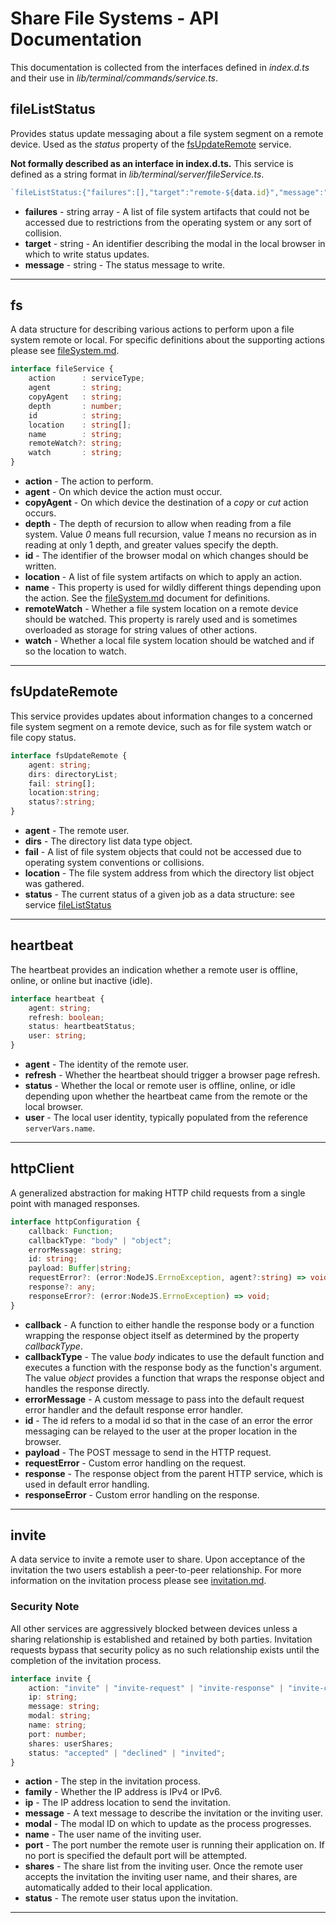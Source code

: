<!-- documentation/api - This documentation details the various services offered by the application. -->

# Share File Systems - API Documentation
This documentation is collected from the interfaces defined in *index.d.ts* and their use in *lib/terminal/commands/service.ts*.

## fileListStatus
Provides status update messaging about a file system segment on a remote device.  Used as the *status* property of the [fsUpdateRemote](#fsUpdateRemote) service.

**Not formally described as an interface in index.d.ts.** This service is defined as a string format in *lib/terminal/server/fileService.ts*.

```typescript
`fileListStatus:{"failures":[],"target":"remote-${data.id}","message":"Copy complete. ${commas(countFile)} file${filePlural} written at size ${prettyBytes(writtenSize)} (${commas(writtenSize)} bytes) with 0 failures."}`
```

* **failures** - string array - A list of file system artifacts that could not be accessed due to restrictions from the operating system or any sort of collision.
* **target** - string - An identifier describing the modal in the local browser in which to write status updates.
* **message** - string - The status message to write.

---

## fs
A data structure for describing various actions to perform upon a file system remote or local.  For specific definitions about the supporting actions please see [fileSystem.md](fileSystem.md).

```typescript
interface fileService {
    action      : serviceType;
    agent       : string;
    copyAgent   : string;
    depth       : number;
    id          : string;
    location    : string[];
    name        : string;
    remoteWatch?: string;
    watch       : string;
}
```

* **action** - The action to perform.
* **agent** - On which device the action must occur.
* **copyAgent** - On which device the destination of a *copy* or *cut* action occurs.
* **depth** - The depth of recursion to allow when reading from a file system. Value *0* means full recursion, value *1* means no recursion as in reading at only 1 depth, and greater values specify the depth.
* **id** - The identifier of the browser modal on which changes should be written.
* **location** - A list of file system artifacts on which to apply an action.
* **name** - This property is used for wildly different things depending upon the action.  See the [fileSystem.md](fileSystem.md) document for definitions.
* **remoteWatch** - Whether a file system location on a remote device should be watched.  This property is rarely used and is sometimes overloaded as storage for string values of other actions.
* **watch** - Whether a local file system location should be watched and if so the location to watch.

---

## fsUpdateRemote
This service provides updates about information changes to a concerned file system segment on a remote device, such as for file system watch or file copy status.

```typescript
interface fsUpdateRemote {
    agent: string;
    dirs: directoryList;
    fail: string[];
    location:string;
    status?:string;
}
```

* **agent** - The remote user.
* **dirs** - The directory list data type object.
* **fail** - A list of file system objects that could not be accessed due to operating system conventions or collisions.
* **location** - The file system address from which the directory list object was gathered.
* **status** - The current status of a given job as a data structure: see service [fileListStatus](#fileListStatus)

---

## heartbeat
The heartbeat provides an indication whether a remote user is offline, online, or online but inactive (idle).

```typescript
interface heartbeat {
    agent: string;
    refresh: boolean;
    status: heartbeatStatus;
    user: string;
}
```

* **agent** - The identity of the remote user.
* **refresh** - Whether the heartbeat should trigger a browser page refresh.
* **status** - Whether the local or remote user is offline, online, or idle depending upon whether the heartbeat came from the remote or the local browser.
* **user** - The local user identity, typically populated from the reference `serverVars.name`.

---

## httpClient
A generalized abstraction for making HTTP child requests from a single point with managed responses.

```typescript
interface httpConfiguration {
    callback: Function;
    callbackType: "body" | "object";
    errorMessage: string;
    id: string;
    payload: Buffer|string;
    requestError?: (error:NodeJS.ErrnoException, agent?:string) => void;
    response?: any;
    responseError?: (error:NodeJS.ErrnoException) => void;
}
```

* **callback** - A function to either handle the response body or a function wrapping the response object itself as determined by the property *callbackType*.
* **callbackType** - The value *body* indicates to use the default function and executes a function with the response body as the function's argument.  The value *object* provides a function that wraps the response object and handles the response directly.
* **errorMessage** - A custom message to pass into the default request error handler and the default response error handler.
* **id** - The id refers to a modal id so that in the case of an error the error messaging can be relayed to the user at the proper location in the browser.
* **payload** - The POST message to send in the HTTP request.
* **requestError** - Custom error handling on the request.
* **response** - The response object from the parent HTTP service, which is used in default error handling.
* **responseError** - Custom error handling on the response.

---

## invite
A data service to invite a remote user to share.  Upon acceptance of the invitation the two users establish a peer-to-peer relationship.  For more information on the invitation process please see [invitation.md](invitation.md).

### Security Note
All other services are aggressively blocked between devices unless a sharing relationship is established and retained by both parties.  Invitation requests bypass that security policy as no such relationship exists until the completion of the invitation process.

```typescript
interface invite {
    action: "invite" | "invite-request" | "invite-response" | "invite-complete";
    ip: string;
    message: string;
    modal: string;
    name: string;
    port: number;
    shares: userShares;
    status: "accepted" | "declined" | "invited";
}
```

* **action** - The step in the invitation process.
* **family** - Whether the IP address is IPv4 or IPv6.
* **ip** - The IP address location to send the invitation.
* **message** - A text message to describe the invitation or the inviting user.
* **modal** - The modal ID on which to update as the process progresses.
* **name** - The user name of the inviting user.
* **port** - The port number the remote user is running their application on.  If no port is specified the default port will be attempted.
* **shares** - The share list from the inviting user.  Once the remote user accepts the invitation the inviting user name, and their shares, are automatically added to their local application.
* **status** - The remote user status upon the invitation.

---